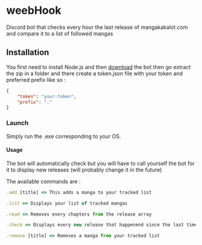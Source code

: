 # weebHook

Discord bot that checks every hour the last release of mangakakalot.com and compare it to a list of followed mangas

## Installation

You first need to install Node.js and then [download](https://github.com/Elynejs/weebHook/archive/master.zip) the bot
then go extract the zip in a folder and there create a token.json file with your token and preferred prefix like so :

```json
{
    "token": "your-token",
    "prefix": "."
}
```

### Launch

Simply run the .exe corresponding to your OS.

#### Usage

The bot will automatically check but you will have to call yourself the bot for it to display new releases (will probably change it in the future)

The available commands are :

```discord.js
.add [title] => This adds a manga to your tracked list

.list => Displays your list of tracked mangas

.read => Removes every chapters from the release array

.check => Displays every new release that happenend since the last time you used the read command

.remove [title] => Removes a manga from your tracked list
```

